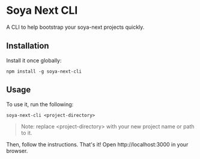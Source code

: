 # Soya Next CLI
A CLI to help bootstrap your soya-next projects quickly.

## Installation
Install it once globally:
```
npm install -g soya-next-cli
```

## Usage
To use it, run the following:
```
soya-next-cli <project-directory>
```
> Note: replace \<project-directory\> with your new project name or path to it.

Then, follow the instructions.
That's it! Open http://localhost:3000 in your browser.
